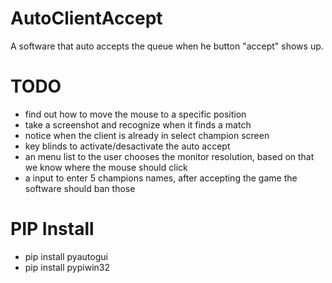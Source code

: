 # AutoClientAccept

A software that auto accepts the queue when he button "accept" shows up.

# TODO

<ul>
  <li>find out how to move the mouse to a specific position</li>
  <li>take a screenshot and recognize when it finds a match</li>
  <li>notice when the client is already in select champion screen</li>
  <li>key blinds to activate/desactivate the auto accept</li>
  <li>an menu list to the user chooses the monitor resolution, based on that we know where the mouse should click</li>
  <li>a input to enter 5 champions names, after accepting the game the software should ban those</li>
</ul>

# PIP Install

<ul>
  <li>pip install pyautogui</li>
  <li>pip install pypiwin32</li>
</ul>
